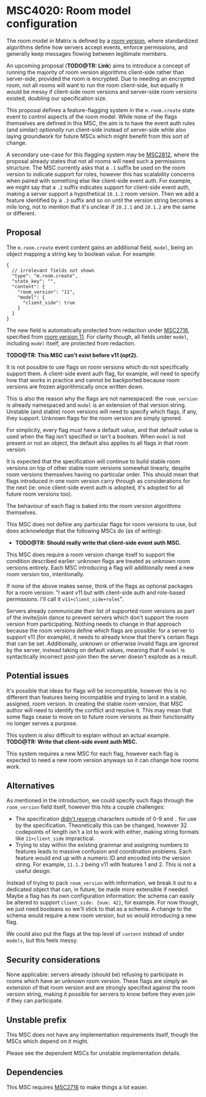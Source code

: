 # MSC4020: Room model configuration

The room model in Matrix is defined by a [room version](https://spec.matrix.org/v1.7/rooms/), where
standardized algorithms define how servers accept events, enforce permissions, and generally keep
messages flowing between legitimate members.

An upcoming proposal (**TODO@TR: Link**) aims to introduce a concept of running the majority of room
version algorithms client-side rather than server-side, provided the room is encrypted. Due to needing
an encrypted room, not all rooms will want to run the room client-side, but equally it would be messy
if client-side room versions and server-side room versions existed, doubling our specification size.

This proposal defines a feature-flagging system in the `m.room.create` state event to control aspects
of the room model. While none of the flags themselves are defined in this MSC, the aim is to have the
event auth rules (and similar) *optionally* run client-side instead of server-side while also laying
groundwork for future MSCs which might benefit from this sort of change.

A secondary use-case for this flagging system may be [MSC2812](https://github.com/matrix-org/matrix-spec-proposals/pull/2812),
where the proposal already states that not all rooms will need such a permissions structure. The MSC
currently asks that a `.1` suffix be used on the room version to indicate support for roles, however
this has scalability concerns when paired with something else like client-side event auth. For example,
we might say that a `.2` suffix indicates support for client-side event auth, making a server support
a hypothetical `10.1.2` room version. Then we add a feature identified by a `.3` suffix and so on until
the version string becomes a mile long, not to mention that it's unclear if `10.2.1` and `10.1.2` are
the same or different.

## Proposal

The `m.room.create` event content gains an additional field, `model`, being an object mapping a string
key to boolean value. For example:

```jsonc
{
  // irrelevant fields not shown
  "type": "m.room.create",
  "state_key": "",
  "content": {
    "room_version": "11",
    "model": {
      "client_side": true
    }
  }
}
```

The new field is automatically protected from redaction under [MSC2716](https://github.com/matrix-org/matrix-spec-proposals/pull/2176),
specified from [room version 11](https://github.com/matrix-org/matrix-spec-proposals/pull/3820). For
clarity though, all fields under `model`, including `model` itself, are protected from redaction.

**TODO@TR: This MSC can't exist before v11 (opt2).**

It is not possible to use flags on room versions which do not specifically support them. A client-side
event auth flag, for example, will need to specify how that works in practice and cannot be backported
because room versions are frozen algorithmically once written down.

This is also the reason why the flags are not namespaced: the `room_version` is already namespaced and
`model` is an extension of that version string. Unstable (and stable) room versions will need to specify
which flags, if any, they support. Unknown flags for the room version are simply ignored.

For simplicity, every flag *must* have a default value, and that default value is used when the flag
isn't specified or isn't a boolean. When `model` is not present or not an object, the default also applies
to all flags in that room version.

It is expected that the specification will continue to build stable room versions on top of other stable
room versions somewhat linearly, despite room versions themselves having no particular order. This should
mean that flags introduced in one room version carry through as considerations for the next (ie: once
client-side event auth is adopted, it's adopted for all future room versions too).

The behaviour of each flag is baked into the room version algorithms themselves.

This MSC does not define any particular flags for room versions to use, but does acknowledge that the
following MSCs do (as of writing):
* **TODO@TR: Should really write that client-side event auth MSC.**

This MSC does require a room version change itself to support the condition described earlier: unknown
flags are treated as unknown room versions entirely. Each MSC introducing a flag will additionally need
a new room version too, intentionally.

If none of the above makes sense, think of the flags as optional packages for a room version: "I want
v11 but with client-side auth and role-based permissions. I'll call it `v11+client_side+roles`".

Servers already communicate their list of supported room versions as part of the invite/join dance to
prevent servers which don't support the room version from participating. Nothing needs to change in that
approach because the room versions define which flags are possible: for a server to support v11 (for
example), it needs to already know that there's certain flags that can be set. Additionally, unknown
or otherwise invalid flags are ignored by the server, instead taking on default values, meaning that
if `model` is syntactically incorrect post-join then the server doesn't explode as a result.

## Potential issues

It's possible that ideas for flags will be incompatible, however this is no different than features
being incompatible and trying to land in a stable, assigned, room version. In creating the stable
room version, that MSC author will need to identify the conflict and resolve it. This may mean that
some flags cease to move on to future room versions as their functionality no longer serves a purpose.

This system is also difficult to explain without an actual example. **TODO@TR: Write that client-side
event auth MSC.**

This system requires a new MSC for each flag, however each flag is expected to need a new room version
anyways so it can change how rooms work.

## Alternatives

As mentioned in the introduction, we could specify such flags through the `room_version` field itself,
however this hits a couple challenges:
* The specification [didn't reserve](https://spec.matrix.org/v1.7/rooms/#room-version-grammar) characters
  outside of 0-9 and `.` for use by the specification. Theoretically this can be changed, however 32
  codepoints of length isn't a lot to work with either, making string formats like `11+client_side`
  impractical.
* Trying to stay within the existing grammar and assigning numbers to features leads to massive confusion
  and coordination problems. Each feature would end up with a numeric ID and encoded into the version
  string. For example, `11.1.2` being v11 with features 1 and 2. This is not a useful design.

Instead of trying to pack `room_version` with information, we break it out to a dedicated object that
can, in future, be made more extensible if needed. Maybe a flag has its own configuration information:
the schema can easily be altered to support `client_side: {num: 42}`, for example. For now though, we
just need booleans so we'll stick to that as a schema. A change to the schema would require a new room
version, but so would introducing a new flag.

We could also put the flags at the top level of `content` instead of under `models`, but this feels
messy.

## Security considerations

None applicable: servers already (should be) refusing to participate in rooms which have an unknown room
version. These flags are simply an extension of that room version and are strongly specified against the
room version string, making it possible for servers to know before they even join if they can participate.

## Unstable prefix

This MSC does not have any implementation requirements itself, though the MSCs which depend on it might.

Please see the dependent MSCs for unstable implementation details.

## Dependencies

This MSC requires [MSC2716](https://github.com/matrix-org/matrix-spec-proposals/pull/2176) to make things
a lot easier.
